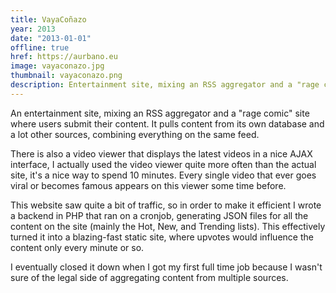 ```yaml
---
title: VayaCoñazo
year: 2013
date: "2013-01-01"
offline: true
href: https://aurbano.eu
image: vayaconazo.jpg
thumbnail: vayaconazo.png
description: Entertainment site, mixing an RSS aggregator and a "rage comic" site where users submitted their content
---
```


An entertainment site, mixing an RSS aggregator and a "rage comic" site where users submit their content. It pulls content from its own database and a lot other sources, combining everything on the same feed.

There is also a video viewer that displays the latest videos in a nice AJAX interface, I actually used the video viewer quite more often than the actual site, it's a nice way to spend 10 minutes. Every single video that ever goes viral or becomes famous appears on this viewer some time before.

This website saw quite a bit of traffic, so in order to make it efficient I wrote a backend in PHP that ran on a cronjob, generating JSON files for all the content on the site (mainly the Hot, New, and Trending lists). This effectively turned it into a blazing-fast static site, where upvotes would influence the content only every minute or so.

I eventually closed it down when I got my first full time job because I wasn't sure of the legal side of aggregating content from multiple sources.
